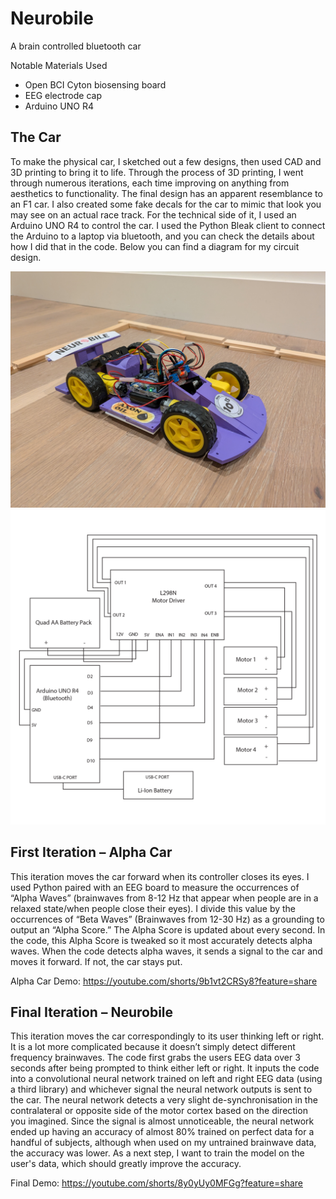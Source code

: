# Neurobile
A brain controlled bluetooth car

Notable Materials Used
- Open BCI Cyton biosensing board
- EEG electrode cap
- Arduino UNO R4

**The Car** 
--
To make the physical car, I sketched out a few designs, then used CAD and 3D printing to bring it to life. Through the process of 3D printing, I went through numerous iterations, each time improving on anything from aesthetics to functionality. The final design has an apparent resemblance to an F1 car. I also created some fake decals for the car to mimic that look you may see on an actual race track. For the technical side of it, I used an Arduino UNO R4 to control the car. I used the Python Bleak client to connect the Arduino to a laptop via bluetooth, and you can check the details about how I did that in the code. Below you can find a diagram for my circuit design.

<img src="https://github.com/joshuajamesburke/Neurobile/blob/main/car1.jpg" width=800/>
<img src="https://github.com/joshuajamesburke/Neurobile/blob/main/Circut.png" width=800/>

**First Iteration – Alpha Car** 
--
This iteration moves the car forward when its controller closes its eyes. I used Python paired with an EEG board to measure the occurrences of “Alpha Waves” (brainwaves from 8-12 Hz that appear when people are in a relaxed state/when people close their eyes). I divide this value by the occurrences of “Beta Waves” (Brainwaves from 12-30 Hz) as a grounding to output an “Alpha Score.” The Alpha Score is updated about every second. In the code, this Alpha Score is tweaked so it most accurately detects alpha waves. When the code detects alpha waves, it sends a signal to the car and moves it forward. If not, the car stays put.

Alpha Car Demo: https://youtube.com/shorts/9b1vt2CRSy8?feature=share

**Final Iteration – Neurobile** 
--
This iteration moves the car correspondingly to its user thinking left or right. It is a lot more complicated because it doesn’t simply detect different frequency brainwaves. The code first grabs the users EEG data over 3 seconds after being prompted to think either left or right. It inputs the code into a convolutional neural network trained on left and right EEG data (using a third library) and whichever signal the neural network outputs is sent to the car. The neural network detects a very slight de-synchronisation in the contralateral or opposite side of the motor cortex based on the direction you imagined. Since the signal is almost unnoticeable, the neural network ended up having an accuracy of almost 80% trained on perfect data for a handful of subjects, although when used on my untrained brainwave data, the accuracy was lower. As a next step, I want to train the model on the user's data, which should greatly improve the accuracy.

Final Demo: https://youtube.com/shorts/8y0yUy0MFGg?feature=share



